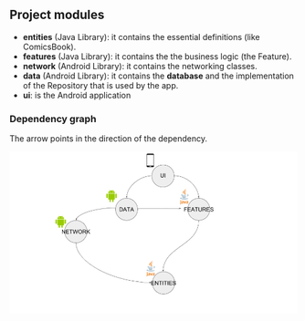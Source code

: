 
## Project modules
   * **entities** (Java Library): it contains the essential definitions (like ComicsBook).
   * **features** (Java Library): it contains the the business logic (the Feature).
   * **network** (Android Library): it contains the networking classes.
   * **data** (Android Library): it contains the **database** and the implementation of the Repository that is
   used by the app.
   * **ui**: is the Android application

### Dependency graph

The arrow points in the direction of the dependency.

![Project modules](dependencies_graph.png)
